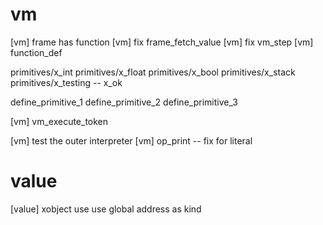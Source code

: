 # vm

[vm] frame has function
[vm] fix frame_fetch_value
[vm] fix vm_step
[vm] function_def

primitives/x_int
primitives/x_float
primitives/x_bool
primitives/x_stack
primitives/x_testing -- x_ok

define_primitive_1
define_primitive_2
define_primitive_3

[vm] vm_execute_token

[vm] test the outer interpreter
[vm] op_print -- fix for literal

# value

[value] xobject use use global address as kind

